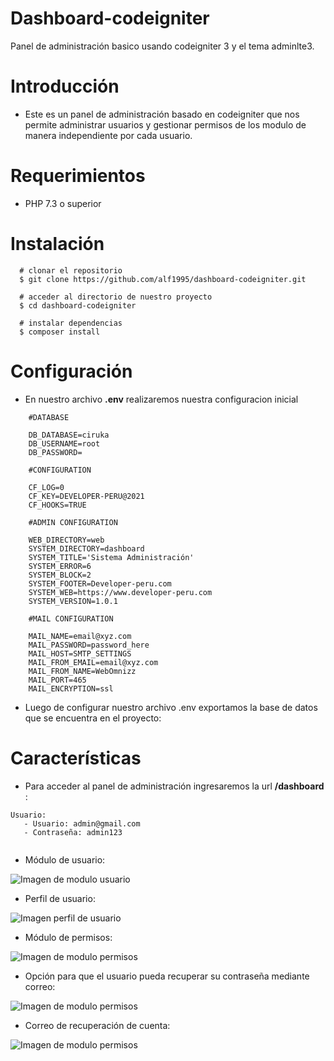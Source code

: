 # Dashboard-codeigniter
Panel de administración basico usando codeigniter 3 y el tema adminlte3.

# Introducción

- Este es un panel de administración basado en codeigniter que nos permite administrar usuarios y gestionar permisos de los modulo de manera independiente por cada usuario.

# Requerimientos

- PHP 7.3 o superior

# Instalación
```
  # clonar el repositorio
  $ git clone https://github.com/alf1995/dashboard-codeigniter.git
  
  # acceder al directorio de nuestro proyecto
  $ cd dashboard-codeigniter
  
  # instalar dependencias
  $ composer install
```
# Configuración

- En nuestro archivo **.env** realizaremos nuestra configuracion inicial

```
    #DATABASE

    DB_DATABASE=ciruka
    DB_USERNAME=root
    DB_PASSWORD=

    #CONFIGURATION

    CF_LOG=0
    CF_KEY=DEVELOPER-PERU@2021
    CF_HOOKS=TRUE

    #ADMIN CONFIGURATION

    WEB_DIRECTORY=web
    SYSTEM_DIRECTORY=dashboard
    SYSTEM_TITLE='Sistema Administración'
    SYSTEM_ERROR=6
    SYSTEM_BLOCK=2
    SYSTEM_FOOTER=Developer-peru.com
    SYSTEM_WEB=https://www.developer-peru.com
    SYSTEM_VERSION=1.0.1

    #MAIL CONFIGURATION

    MAIL_NAME=email@xyz.com
    MAIL_PASSWORD=password_here
    MAIL_HOST=SMTP_SETTINGS
    MAIL_FROM_EMAIL=email@xyz.com
    MAIL_FROM_NAME=WebOmnizz
    MAIL_PORT=465
    MAIL_ENCRYPTION=ssl

```
- Luego de configurar nuestro archivo .env exportamos la base de datos que se encuentra en el proyecto:

# Características

- Para acceder al panel de administración ingresaremos la url **/dashboard** :
```
Usuario:
   - Usuario: admin@gmail.com
   - Contraseña: admin123
    
```

- Módulo de usuario:

![Imagen de modulo usuario](https://i.imgur.com/xCsCLUB.png)

- Perfil de usuario:

![Imagen perfil de usuario](https://i.imgur.com/Jjf2yBL.png?1)

- Módulo de permisos:

![Imagen de modulo permisos](https://i.imgur.com/BNW9X2V.png)

- Opción para que el usuario pueda recuperar su contraseña mediante correo:

![Imagen de modulo permisos](https://i.imgur.com/Q2WeTLr.png)

- Correo de recuperación de cuenta:

![Imagen de modulo permisos](https://i.imgur.com/QkMPaR4.png)

